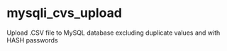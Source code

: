 # mysqli_cvs_upload
Upload .CSV file to MySQL database excluding duplicate values and with HASH passwords
